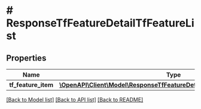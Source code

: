 # # ResponseTfFeatureDetailTfFeatureList

## Properties

Name | Type | Description | Notes
------------ | ------------- | ------------- | -------------
**tf_feature_item** | [**\OpenAPI\Client\Model\ResponseTfFeatureDetailTfFeatureListTfFeatureItem[]**](ResponseTfFeatureDetailTfFeatureListTfFeatureItem.md) |  | [optional]

[[Back to Model list]](../../README.md#models) [[Back to API list]](../../README.md#endpoints) [[Back to README]](../../README.md)
